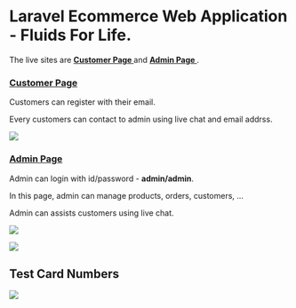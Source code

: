 <h1>Laravel Ecommerce Web Application - Fluids For Life.</h1>

The live sites are <strong> <a href = "https://fluidsforlife.com"> Customer Page </a> </strong> and <strong><a href="https://fluidsforlife.com/community_admin"> Admin Page </a></strong> .

<a href = "https://fluidsforlife.com"> <h3>Customer Page</h3> </a>

Customers can register with their email.

Every customers can contact to admin using live chat and email addrss.

<p><img src="https://github.com/guangxu0924/community_web/blob/master/public/images/github/admin-dash.png" /></p>

<a href="https://fluidsforlife.com/community_admin"> <h3>Admin Page</h3> </a>

Admin can login with id/password - <strong>admin/admin</strong>.

In this page, admin can manage products, orders, customers, ...

Admin can assists customers using live chat.

<p><img src="https://github.com/guangxu0924/community_web/blob/master/public/images/github/customer-dash.png" /></p>

<p><img src="https://github.com/guangxu0924/community_web/blob/master/public/images/github/customer-product.png" /></p>

## Test Card Numbers
<img src="https://i1.wp.com/justlaravel.com/wp-content/uploads/2016/10/Stripe00.png">
